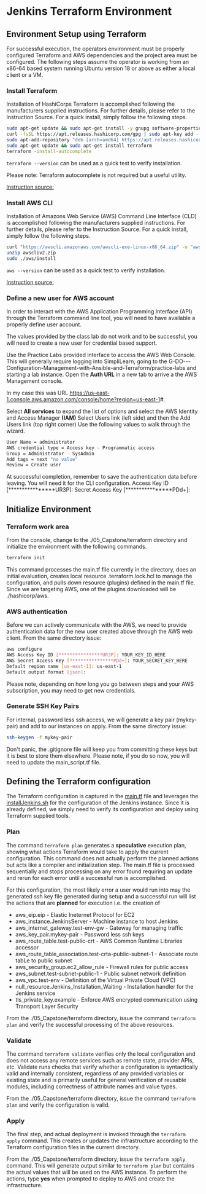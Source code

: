 # Jenkins Terraform Environment

## Environment Setup using Terraform

For successful execution, the operators environment must be properly configured Terraform and AWS dependencies and the project area must be configured.  The following steps assume the operator is working from an x86-64 based system running Ubuntu version 18 or above as either a local client or a VM.

### Install Terraform

Installation of HashiCorps Terraform is accomplished following the manufacturers supplied instructions.  For further details, please refer to the Instruction Source.
For a quick install, simply follow the following steps.

```bash
sudo apt-get update && sudo apt-get install -y gnupg software-properties-common curl
curl -fsSL https://apt.releases.hashicorp.com/gpg | sudo apt-key add -
sudo apt-add-repository "deb [arch=amd64] https://apt.releases.hashicorp.com $(lsb_release -cs) main"
sudo apt-get update && sudo apt-get install terraform
terraform -install-autocomplete
```

```terraform --version``` can be used as a quick test to verify installation.

Please note: Terraform autocomplete is not required but a useful utility.

[Instruction source:](https://learn.hashicorp.com/tutorials/terraform/install-cli?in=terraform/aws-get-started)

### Install AWS CLI

Installation of Amazons Web Service (AWS) Command Line Interface (CLD) is accomplished following the manufacturers supplied instructions.  For further details, please refer to the Instruction Source.
For a quick install, simply follow the following steps.

```bash
curl "https://awscli.amazonaws.com/awscli-exe-linux-x86_64.zip" -o "awscliv2.zip"
unzip awscliv2.zip
sudo ./aws/install
```

```aws --version``` can be used as a quick test to verify installation.

[Instruction source:](https://docs.aws.amazon.com/cli/latest/userguide/getting-started-install.html)

### Define a new user for AWS account

In order to interact with the AWS Application Programming Interface (API) through the Terraform command line tool, you will need to have available a properly define user account.

The values provided by the class lab do not work and to be successful, you will need to create a new user for credential based support.  

Use the Practice Labs provided interface to access the AWS Web Console.  This will generally require logging into SimpliLearn, going to the G-DO---Configuration-Management-with-Ansible-and-Terraform/practice-labs and starting a lab instance.  Open the **Auth URL** in a new tab to arrive a the AWS Management console.

In my case this was URL <https://us-east-1.console.aws.amazon.com/console/home?region=us-east-1>#.

Select **All services** to expand the list of options and select the AWS Identity and Access Manager **(IAM)**
Select Users link (left side) and then the Add Users link (top right corner)
Use the following values to walk through the wizard.

```bash
User Name = administrator
AWS credential type = Access key - Programmatic access
Group = Administrator - SysAdmin
Add tags = next "no value"
Review = Create user
```

At successful completion, remember to save the authentication data before leaving.  You will need it for the CLI configuration.
Access Key ID [****************UR3P]: 
Secret Access Key [****************PDd+]: 

## Initialize Environment

### Terraform work area

From the console, change to the ./05_Capstone/terraform directory and initialize the environment with the following commands.

```bash
terraform init
```

This command processes the main.tf file currently in the directory, does an initial evaluation, creates local resource .terraform.lock.hcl to manage the configuration, and pulls down resource (plugins) defined in the main.tf file.  Since we are targeting AWS, one of the plugins downloaded will be ./hashicorp/aws.

### AWS authentication

Before we can actively communicate with the AWS, we need to provide authentication data for the new user created above through the AWS web client.  From the same directory issue:

```bash
aws configure
AWS Access Key ID [****************UR3P]: YOUR_KEY_ID_HERE
AWS Secret Access Key [****************PDd+]: YOUR_SECRET_KEY_HERE
Default region name [us-east-1]: us-east-1
Default output format [json]: 
```

Please note, depending on how long you go between steps and your AWS subscription, you may need to get new credentials.

### Generate SSH Key Pairs

For internal, password less ssh access, we will generate a key pair (mykey-pair) and add to our instances on apply.  From the same directory issue:

```bash
ssh-keygen -f mykey-pair
```

Don't panic, the .gitignore file will keep you from committing these keys but it is best to store them elsewhere.  Please note, if you do so now, you will need to update the main_script.tf file.

## Defining the Terraform configuration

The Terraform configuration is captured in the [main.tf](https://github.com/bailey572/devops/blob/main/05_Capstone/terraform/main.tf) file and leverages the [installJenkins.sh](https://github.com/bailey572/devops/blob/main/05_Capstone/terraform/installJenkins.sh) for the configuration of the Jenkins instance.  Since it is already defined, we simply need to verify its configuration and deploy using Terraform supplied tools.

### Plan

 The command ```terraform plan``` generates a **speculative** execution plan, showing what actions Terraform would take to apply the current configuration. This command does not actually perform the planned actions but acts like a compiler and initialization step.  The main.tf file is processed sequentially and stops processing on any error found requiring an update and rerun for each error until a successful run is accomplished.

 For this configuration, the most likely error a user would run into may the generated ssh key file generated during setup and a successful run will list the actions that are **planned** for execution i.e. the creation of

* aws_eip.eip - Elastic Ineternet Protocol for EC2
* aws_instance.JenkinsServer - Machine instance to host Jenkins
* aws_internet_gateway.test-env-gw - Gateway for managing traffic
* aws_key_pair.mykey-pair - Password less ssh keys
* aws_route_table.test-public-crt - AWS Common Runtime Libraries accessor
* aws_route_table_association.test-crta-public-subnet-1 - Associate route tabLe to public subnet
* aws_security_group.ec2_allow_rule - Firewall rules for public access
* aws_subnet.test-subnet-public-1 - Public subnet network definition
* aws_vpc.test-env - Definition of the Virtual Private Cloud (VPC)
* null_resource.Jenkins_Installation_Waiting - Installation handler for the Jenkins service
* tls_private_key.example - Enforce AWS encrypted communication using Transport Layer Security

From the ./05_Capstone/terraform directory, issue the command ```terraform plan``` and verify the successful processing of the above resources.

### Validate

The command ```terraform validate```  verifies only the local configuration and does not access any remote services such as remote state, provider APIs, etc.  Validate runs checks that verify whether a configuration is syntactically valid and internally consistent, regardless of any provided variables or existing state and is primarily useful for general verification of reusable modules, including correctness of attribute names and value types.

From the ./05_Capstone/terraform directory, issue the command ```terraform plan``` and verify the configuration is valid.

### Apply

The final step, and actual deployment is invoked through the ```terraform apply``` command.  This creates or updates the infrastructure according to the Terraform configuration files in the current directory. 

From the ./05_Capstone/terraform directory, issue the ```terraform apply``` command.  This will generate output similar to ```terraform plan``` but contains the actual values that will be used on the AWS instance. To perform the actions, type **yes** when prompted to deploy to AWS and create the infrastructure.
